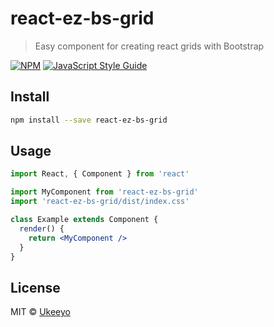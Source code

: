 # react-ez-bs-grid

> Easy component for creating react grids with Bootstrap

[![NPM](https://img.shields.io/npm/v/react-ez-bs-grid.svg)](https://www.npmjs.com/package/react-ez-bs-grid) [![JavaScript Style Guide](https://img.shields.io/badge/code_style-standard-brightgreen.svg)](https://standardjs.com)

## Install

```bash
npm install --save react-ez-bs-grid
```

## Usage

```jsx
import React, { Component } from 'react'

import MyComponent from 'react-ez-bs-grid'
import 'react-ez-bs-grid/dist/index.css'

class Example extends Component {
  render() {
    return <MyComponent />
  }
}
```

## License

MIT © [Ukeeyo](https://github.com/Ukeeyo)
